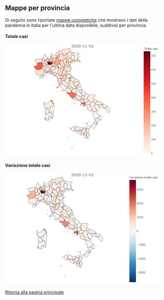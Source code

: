 ## Mappe per provincia

Di seguito sono riportate [mappe coropletiche](https://it.wikipedia.org/wiki/Mappa_coropletica) che mostrano i dati della pandemia in Italia per l'ultima data disponibile, suddivisi per provincia.

#### Totale casi
![Totale_casi](/data/imgs/mappe/province/totale_casi.png)

#### Variazione totale casi
![Variazione_totale_casi](/data/imgs/mappe/province/variazione_totale_casi.png)

[Ritorna alla pagina principale](https://github.com/antoniograsso21/covid19)